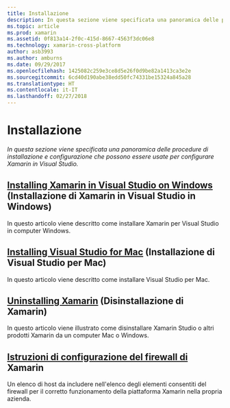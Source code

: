 ```yaml
---
title: Installazione
description: In questa sezione viene specificata una panoramica delle procedure di installazione e configurazione che possono essere usate per configurare Xamarin in Visual Studio.
ms.topic: article
ms.prod: xamarin
ms.assetid: 0f813a14-2f0c-415d-8667-4563f3dc06e8
ms.technology: xamarin-cross-platform
author: asb3993
ms.author: amburns
ms.date: 09/29/2017
ms.openlocfilehash: 1425082c259e3ce8d5e26f0d9be82a1413ca3e2e
ms.sourcegitcommit: 6cd40d190abe38edd50fc74331be15324a845a28
ms.translationtype: HT
ms.contentlocale: it-IT
ms.lasthandoff: 02/27/2018
---
```

# <a name="installation"></a>Installazione

_In questa sezione viene specificata una panoramica delle procedure di installazione e configurazione che possono essere usate per configurare Xamarin in Visual Studio._

##  <a name="installing-xamarin-in-visual-studio-on-windowscross-platformget-startedinstallationwindowsmd"></a>[Installing Xamarin in Visual Studio on Windows](~/cross-platform/get-started/installation/windows.md) (Installazione di Xamarin in Visual Studio in Windows)

In questo articolo viene descritto come installare Xamarin per Visual Studio in computer Windows.

##  <a name="installing-visual-studio-for-macvisualstudiomacinstallation"></a>[Installing Visual Studio for Mac](/visualstudio/mac/installation/) (Installazione di Visual Studio per Mac)

In questo articolo viene descritto come installare Visual Studio per Mac.

##  <a name="uninstalling-xamarincross-platformget-startedinstallationuninstalling-xamarinmd"></a>[Uninstalling Xamarin](~/cross-platform/get-started/installation/uninstalling-xamarin.md) (Disinstallazione di Xamarin)

In questo articolo viene illustrato come disinstallare Xamarin Studio o altri prodotti Xamarin da un computer Mac o Windows.

##  <a name="xamarin-firewall-configuration-instructionsfirewallmd"></a>[Istruzioni di configurazione del firewall di](firewall.md) Xamarin

Un elenco di host da includere nell'elenco degli elementi consentiti del firewall per il corretto funzionamento della piattaforma Xamarin nella propria azienda.